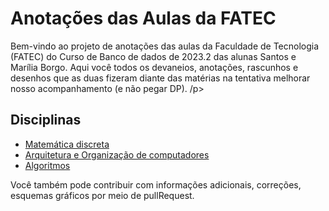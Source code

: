 
  <h1>Anotações das Aulas da FATEC</h1>
    <p>Bem-vindo ao projeto de anotações das aulas da Faculdade de Tecnologia (FATEC) do Curso de Banco de dados de 2023.2 das alunas Santos e Marília Borgo. Aqui você todos os devaneios, anotações, rascunhos e desenhos que as duas fizeram diante das matérias na tentativa melhorar nosso acompanhamento (e não pegar DP). 
    /p>
    <h2>Disciplinas</h2>
    <ul>
        <li><a href="anotacoes_matematica.html">Matemática discreta</a></li>
        <li><a href="anotacoes_informatica.html">Arquitetura e Organização de computadores</a></li>
        <li><a href="anotacoes_administracao.html">Algoritmos</a></li>
    </ul>
    <p>Você também pode contribuir com informações adicionais, correções, esquemas gráficos por meio de pullRequest.</p>
